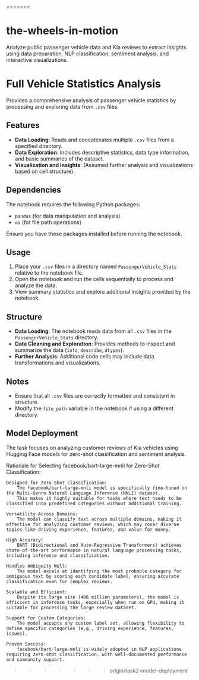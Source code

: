 =======
# the-wheels-in-motion
Analyze public passenger vehicle data and Kia reviews to extract insights using data preparation, NLP classification, sentiment analysis, and interactive visualizations.



# Full Vehicle Statistics Analysis

Provides a comprehensive analysis of passenger vehicle statistics by processing and exploring data from `.csv` files.

## Features
- **Data Loading**: Reads and concatenates multiple `.csv` files from a specified directory.
- **Data Exploration**: Includes descriptive statistics, data type information, and basic summaries of the dataset.
- **Visualization and Insights**: (Assumed further analysis and visualizations based on cell structure).

## Dependencies
The notebook requires the following Python packages:
- `pandas` (for data manipulation and analysis)
- `os` (for file path operations)

Ensure you have these packages installed before running the notebook.

## Usage
1. Place your `.csv` files in a directory named `PassengerVehicle_Stats` relative to the notebook file.
2. Open the notebook and run the cells sequentially to process and analyze the data.
3. View summary statistics and explore additional insights provided by the notebook.

## Structure
- **Data Loading**: The notebook reads data from all `.csv` files in the `PassengerVehicle_Stats` directory.
- **Data Cleaning and Exploration**: Provides methods to inspect and summarize the data (`info`, `describe`, `dtypes`).
- **Further Analysis**: Additional code cells may include data transformations and visualizations.

## Notes
- Ensure that all `.csv` files are correctly formatted and consistent in structure.
- Modify the `file_path` variable in the notebook if using a different directory.




## Model Deployment

The task focuses on analyzing customer reviews of Kia vehicles using Hugging Face models for zero-shot classification and sentiment analysis.

Rationale for Selecting facebook/bart-large-mnli for Zero-Shot Classification:

    Designed for Zero-Shot Classification:
        The facebook/bart-large-mnli model is specifically fine-tuned on the Multi-Genre Natural Language Inference (MNLI) dataset.
        This makes it highly suitable for tasks where text needs to be classified into predefined categories without additional training.

    Versatility Across Domains:
        The model can classify text across multiple domains, making it effective for analyzing customer reviews, which may cover diverse topics like driving experience, features, and value for money.

    High Accuracy:
        BART (Bidirectional and Auto-Regressive Transformers) achieves state-of-the-art performance in natural language processing tasks, including inference and classification.

    Handles Ambiguity Well:
        The model excels at identifying the most probable category for ambiguous text by scoring each candidate label, ensuring accurate classification even for complex reviews.

    Scalable and Efficient:
        Despite its large size (406 million parameters), the model is efficient in inference tasks, especially when run on GPU, making it suitable for processing the large review dataset.

    Support for Custom Categories:
        The model accepts any custom label set, allowing flexibility to define specific categories (e.g., driving experience, features, issues).

    Proven Success:
        facebook/bart-large-mnli is widely adopted in NLP applications requiring zero-shot classification, with well-documented performance and community support.
>>>>>>> origin/task2-model-deployment
